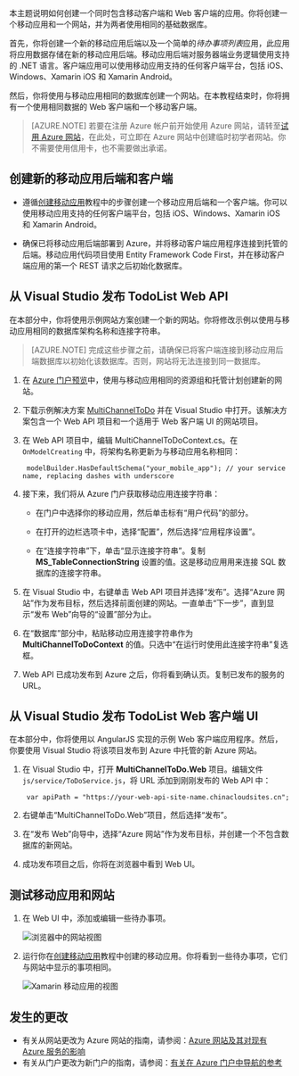 <!-- deleted in Global -->

本主题说明如何创建一个同时包含移动客户端和 Web 客户端的应用。你将创建一个移动应用和一个网站，并为两者使用相同的基础数据库。

首先，你将创建一个新的移动应用后端以及一个简单的*待办事项列表*应用，此应用将应用数据存储在新的移动应用后端。移动应用后端对服务器端业务逻辑使用支持的 .NET 语言。客户端应用可以使用移动应用支持的任何客户端平台，包括 iOS、Windows、Xamarin iOS 和 Xamarin Android。

然后，你将使用与移动应用相同的数据库创建一个网站。在本教程结束时，你将拥有一个使用相同数据的 Web 客户端和一个移动客户端。

>[AZURE.NOTE] 若要在注册 Azure 帐户前开始使用 Azure 网站，请转至[试用 Azure 网站](https://tryappservice.azure.com/)，在此处，可立即在 Azure 网站中创建临时初学者网站。你不需要使用信用卡，也不需要做出承诺。

## 创建新的移动应用后端和客户端

* 遵循[创建移动应用]教程中的步骤创建一个移动应用后端和一个客户端。你可以使用移动应用支持的任何客户端平台，包括 iOS、Windows、Xamarin iOS 和 Xamarin Android。

* 确保已将移动应用后端部署到 Azure，并将移动客户端应用程序连接到托管的后端。移动应用代码项目使用 Entity Framework Code First，并在移动客户端应用的第一个 REST 请求之后初始化数据库。

## 从 Visual Studio 发布 TodoList Web API

在本部分中，你将使用示例网站方案创建一个新的网站。你将修改示例以使用与移动应用相同的数据库架构名称和连接字符串。

>[AZURE.NOTE] 完成这些步骤之前，请确保已将客户端连接到移动应用后端数据库以初始化该数据库。否则，网站将无法连接到同一数据库。

1. 在 [Azure 门户预览](https://portal.azure.cn/)中，使用与移动应用相同的资源组和托管计划创建新的网站。

2. 下载示例解决方案 [MultiChannelToDo] 并在 Visual Studio 中打开。该解决方案包含一个 Web API 项目和一个适用于 Web 客户端 UI 的网站项目。

3. 在 Web API 项目中，编辑 MultiChannelToDoContext.cs。在 `OnModelCreating` 中，将架构名称更新为与移动应用名称相同：

        modelBuilder.HasDefaultSchema("your_mobile_app"); // your service name, replacing dashes with underscore

4. 接下来，我们将从 Azure 门户获取移动应用连接字符串：

    - 在门户中选择你的移动应用，然后单击标有“用户代码”的部分。

    - 在打开的边栏选项卡中，选择“配置”，然后选择“应用程序设置”。

    - 在“连接字符串”下，单击“显示连接字符串”。复制 **MS\_TableConnectionString** 设置的值。这是移动应用用来连接 SQL 数据库的连接字符串。

5. 在 Visual Studio 中，右键单击 Web API 项目并选择“发布”。选择“Azure 网站”作为发布目标，然后选择前面创建的网站。一直单击“下一步”，直到显示“发布 Web”向导的“设置”部分为止。

6. 在“数据库”部分中，粘贴移动应用连接字符串作为 **MultiChannelToDoContext** 的值。只选中“在运行时使用此连接字符串”复选框。

7. Web API 已成功发布到 Azure 之后，你将看到确认页。复制已发布的服务的 URL。

## 从 Visual Studio 发布 TodoList Web 客户端 UI

在本部分中，你将使用以 AngularJS 实现的示例 Web 客户端应用程序。然后，你要使用 Visual Studio 将该项目发布到 Azure 中托管的新 Azure 网站。

1. 在 Visual Studio 中，打开 **MultiChannelToDo.Web** 项目。编辑文件 `js/service/ToDoService.js`，将 URL 添加到刚刚发布的 Web API 中：

        var apiPath = "https://your-web-api-site-name.chinacloudsites.cn";

2. 右键单击“MultiChannelToDo.Web”项目，然后选择“发布”。

3. 在“发布 Web”向导中，选择“Azure 网站”作为发布目标，并创建一个不包含数据库的新网站。

4. 成功发布项目之后，你将在浏览器中看到 Web UI。

## 测试移动应用和网站

1. 在 Web UI 中，添加或编辑一些待办事项。

    ![浏览器中的网站视图](./media/app-service-mobile-dotnet-backend-web-and-mobile/web-app-in-browser.png)

2. 运行你在[创建移动应用]教程中创建的移动应用。你将看到一些待办事项，它们与网站中显示的事项相同。

    ![Xamarin 移动应用的视图](./media/app-service-mobile-dotnet-backend-web-and-mobile/xamarin-ios-quickstart-device.png)

## 发生的更改
* 有关从网站更改为 Azure 网站的指南，请参阅：[Azure 网站及其对现有 Azure 服务的影响](/documentation/services/web-sites/)
* 有关从门户更改为新门户的指南，请参阅：[有关在 Azure 门户中导航的参考](https://portal.azure.cn/)

<!-- Links -->

[MultiChannelToDo]: https://github.com/Azure/mobile-services-samples/tree/web-mobile/MultiChannelToDo
[创建移动应用]: /documentation/articles/app-service-mobile-xamarin-ios-get-started/

<!---HONumber=Mooncake_0118_2016-->